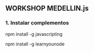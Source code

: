## WORKSHOP MEDELLIN.js

### 1. Instalar complementos

npm install -g javascripting

npm install -g learnyounode
